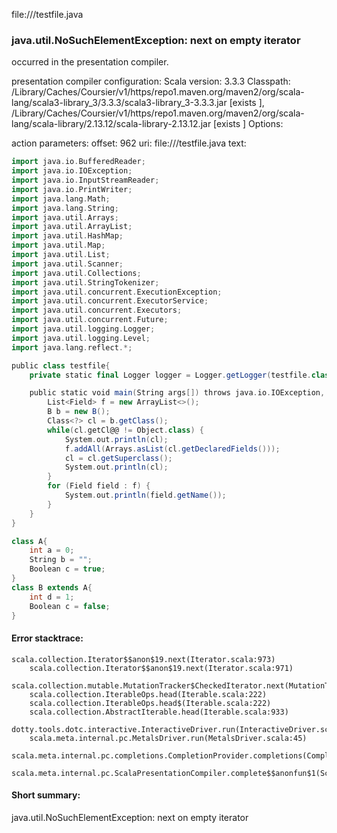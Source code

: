 file://<WORKSPACE>/testfile.java
### java.util.NoSuchElementException: next on empty iterator

occurred in the presentation compiler.

presentation compiler configuration:
Scala version: 3.3.3
Classpath:
<HOME>/Library/Caches/Coursier/v1/https/repo1.maven.org/maven2/org/scala-lang/scala3-library_3/3.3.3/scala3-library_3-3.3.3.jar [exists ], <HOME>/Library/Caches/Coursier/v1/https/repo1.maven.org/maven2/org/scala-lang/scala-library/2.13.12/scala-library-2.13.12.jar [exists ]
Options:



action parameters:
offset: 962
uri: file://<WORKSPACE>/testfile.java
text:
```scala
import java.io.BufferedReader;
import java.io.IOException;
import java.io.InputStreamReader;
import java.io.PrintWriter;
import java.lang.Math;
import java.lang.String;
import java.util.Arrays;
import java.util.ArrayList;
import java.util.HashMap;
import java.util.Map;
import java.util.List;
import java.util.Scanner;
import java.util.Collections;
import java.util.StringTokenizer;
import java.util.concurrent.ExecutionException;
import java.util.concurrent.ExecutorService;
import java.util.concurrent.Executors;
import java.util.concurrent.Future;
import java.util.logging.Logger;
import java.util.logging.Level;
import java.lang.reflect.*;

public class testfile{
	private static final Logger logger = Logger.getLogger(testfile.class.getName());

	public static void main(String args[]) throws java.io.IOException, InterruptedException, ExecutionException {
		List<Field> f = new ArrayList<>();
		B b = new B();
		Class<?> cl = b.getClass();
		while(cl.getCl@@ != Object.class) {
			System.out.println(cl);
			f.addAll(Arrays.asList(cl.getDeclaredFields()));
			cl = cl.getSuperclass();
			System.out.println(cl);
		}
		for (Field field : f) {
			System.out.println(field.getName());
		}
	}
}

class A{
	int a = 0;
	String b = "";
	Boolean c = true;
}
class B extends A{
	int d = 1;
	Boolean c = false;
}
```



#### Error stacktrace:

```
scala.collection.Iterator$$anon$19.next(Iterator.scala:973)
	scala.collection.Iterator$$anon$19.next(Iterator.scala:971)
	scala.collection.mutable.MutationTracker$CheckedIterator.next(MutationTracker.scala:76)
	scala.collection.IterableOps.head(Iterable.scala:222)
	scala.collection.IterableOps.head$(Iterable.scala:222)
	scala.collection.AbstractIterable.head(Iterable.scala:933)
	dotty.tools.dotc.interactive.InteractiveDriver.run(InteractiveDriver.scala:168)
	scala.meta.internal.pc.MetalsDriver.run(MetalsDriver.scala:45)
	scala.meta.internal.pc.completions.CompletionProvider.completions(CompletionProvider.scala:48)
	scala.meta.internal.pc.ScalaPresentationCompiler.complete$$anonfun$1(ScalaPresentationCompiler.scala:155)
```
#### Short summary: 

java.util.NoSuchElementException: next on empty iterator